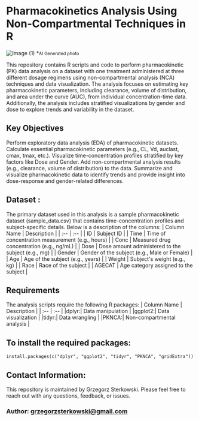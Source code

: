 # Pharmacokinetics Analysis Using Non-Compartmental Techniques in R

![Image (1)](https://github.com/user-attachments/assets/350278f3-0ded-4193-b21d-8d475f01e24e)
*<small>AI Generated photo</small> 

This repository contains R scripts and code to perform pharmacokinetic (PK) data analysis on a dataset with one treatment administered at three different dosage regimens using non-compartmental analysis (NCA) techniques and data visualization. The analysis focuses on estimating key pharmacokinetic parameters, including clearance, volume of distribution, and area under the curve (AUC), from individual concentration-time data. Additionally, the analysis includes stratified visualizations by gender and dose to explore trends and variability in the dataset.

## Key Objectives
Perform exploratory data analysis (EDA) of pharmacokinetic datasets.
Calculate essential pharmacokinetic parameters (e.g., CL, Vd, auclast, cmax, tmax, etc.).
Visualize time-concentration profiles stratified by key factors like Dose and Gender.
Add non-compartmental analysis results (e.g., clearance, volume of distribution) to the data.
Summarize and visualize pharmacokinetic data to identify trends and provide insight into dose-response and gender-related differences.

## Dataset : 

The primary dataset used in this analysis is a sample pharmacokinetic dataset (sample_data.csv) that contains time-concentration profiles and subject-specific details. Below is a description of the columns:
| Column Name | Description |
| :-- | :-- |
| ID | Subject ID |
| Time | Time of concentration measurement (e.g., hours) |
| Conc | Measured drug concentration (e.g., ng/mL) |
| Dose | Dose amount administered to the subject (e.g., mg) |
| Gender | Gender of the subject (e.g., Male or Female) |
| Age | Age of the subject (e.g., years) |
| Weight | Subject's weight (e.g., kg) |
| Race | Race of the subject |
| AGECAT | Age category assigned to the subject |


## Requirements
The analysis scripts require the following R packages:
| Column Name | Description |
| :-- | :-- |
|dplyr:| Data manipulation |
|ggplot2:| Data visualization |
|tidyr:| Data wrangling |
|PKNCA:| Non-compartmental analysis |

## To install the required packages:

```{r}
install.packages(c("dplyr", "ggplot2", "tidyr", "PKNCA", "gridExtra"))
```

## Contact Information:
This repository is maintained by Grzegorz Sterkowski. Please feel free to reach out with any questions, feedback, or issues.

### Author: grzegorzsterkowski@gmail.com 

